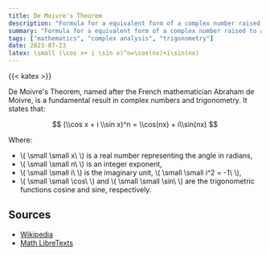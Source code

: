 ```yaml
---
title: De Moivre's Theorem
description: "Formula for a equivalent form of a complex number raised to a power."
summary: "Formula for a equivalent form of a complex number raised to a power."
tags: ["mathematics", "complex analysis", "trigonometry"]
date: 2023-07-23
latex: \small (\cos x+ i \sin x)^n=\cos(nx)+i\sin(nx)
---
```


{{< katex >}}

De Moivre's Theorem, named after the French mathematician Abraham de Moivre, is a fundamental result in complex numbers and trigonometry. It states that:

$$ (\\cos x + i \\sin x)^n = \\cos(nx) + i\\sin(nx) $$

Where:
* \\\( \small \\small x\ \\) is a real number representing the angle in radians,
* \\\( \small \\small n\ \\) is an integer exponent,
* \\\( \small \\small i\ \\) is the imaginary unit, \\\( \small \\small i^2 = -1\ \\),
* \\\( \small \\small \\cos\ \\) and \\\( \small \\small \\sin\ \\) are the trigonometric functions cosine and sine, respectively.

## Sources

- [Wikipedia](https://en.wikipedia.org/wiki/De_Moivre%27s_formula)
- [Math LibreTexts](https://math.libretexts.org/Bookshelves/Precalculus/Book%3A_Trigonometry_(Sundstrom_and_Schlicker)/05%3A_Complex_Numbers_and_Polar_Coordinates/5.03%3A_DeMoivres_Theorem_and_Powers_of_Complex_Numbers)